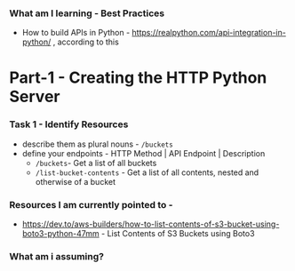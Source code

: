 ### What am I learning - Best Practices
- How to build APIs in Python - https://realpython.com/api-integration-in-python/ , according to this


# Part-1 - Creating the HTTP Python Server

### Task 1 - Identify Resources 
- describe them as plural nouns - `/buckets`
- define your endpoints - HTTP Method | API Endpoint | Description 
    - `/buckets`- Get a list of all buckets
    - `/list-bucket-contents` - Get a list of all contents, nested and otherwise of a bucket


### Resources I am currently pointed to - 
- https://dev.to/aws-builders/how-to-list-contents-of-s3-bucket-using-boto3-python-47mm - List Contents of S3 Buckets using Boto3




### What am i assuming?
